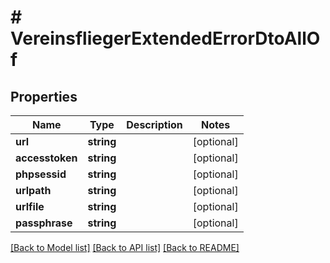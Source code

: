 # # VereinsfliegerExtendedErrorDtoAllOf

## Properties

Name | Type | Description | Notes
------------ | ------------- | ------------- | -------------
**url** | **string** |  | [optional] 
**accesstoken** | **string** |  | [optional] 
**phpsessid** | **string** |  | [optional] 
**urlpath** | **string** |  | [optional] 
**urlfile** | **string** |  | [optional] 
**passphrase** | **string** |  | [optional] 

[[Back to Model list]](../../README.md#documentation-for-models) [[Back to API list]](../../README.md#documentation-for-api-endpoints) [[Back to README]](../../README.md)


